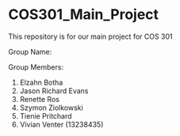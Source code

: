 # COS301_Main_Project

This repository is for our main project for COS 301

Group Name: <undecidables>

Group Members:  
1) Elzahn Botha  <br>
2) Jason Richard Evans <br>
3) Renette Ros 	<br>
4) Szymon Ziolkowski   <br>
5) Tienie Pritchard  <br>
6) Vivian Venter  (13238435)
